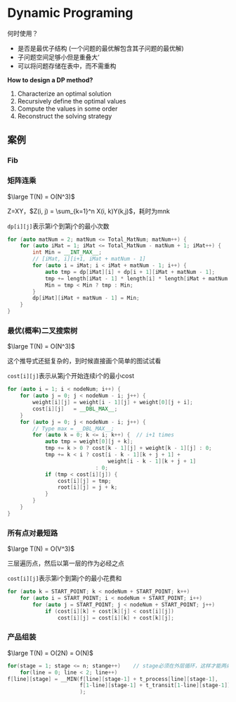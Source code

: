 # Dynamic Programing

何时使用？

* 是否是最优子结构 (一个问题的最优解包含其子问题的最优解)
* 子问题空间足够小但是重叠大‘
* 可以将问题存储在表中，而不需重构

**How to design a DP method?**

1. Characterize an optimal solution
2. Recursively define the optimal values
3. Compute the values in some order
4. Reconstruct the solving strategy

## 案例

### Fib

### 矩阵连乘

$\large T(N) = O(N^3)$

Z=XY，$Z(i, j) = \sum_{k=1}^n X(i, k)Y(k,j)$，耗时为mnk

`dp[i][j]`表示第i个到第j个的最小次数

```cpp
for (auto matNum = 2; matNum <= Total_MatNum; matNum++) {
    for (auto iMat = 1; iMat <= Total_MatNum - matNum + 1; iMat++) {
        int Min = __INT_MAX__;
        // [iMat, i][i+1, iMat + matNum - 1]
        for (auto i = iMat; i < iMat + matNum - 1; i++) {
            auto tmp = dp[iMat][i] + dp[i + 1][iMat + matNum - 1];
            tmp += length[iMat - 1] * length[i] * length[iMat + matNum - 1];
            Min = tmp < Min ? tmp : Min;
        }
        dp[iMat][iMat + matNum - 1] = Min;
    }
}
```

### 最优(概率)二叉搜索树

$\large T(N) = O(N^3)$

这个推导式还挺复杂的，到时候直接画个简单的图试试看

`cost[i][j]`表示从第j个开始连续i个的最小cost

```cpp
for (auto i = 1; i < nodeNum; i++) {
    for (auto j = 0; j < nodeNum - i; j++) {
        weight[i][j] = weight[i - 1][j] + weight[0][j + i];
        cost[i][j]   = __DBL_MAX__;
    }
    for (auto j = 0; j < nodeNum - i; j++) {
        // Type max = __DBL_MAX__;
        for (auto k = 0; k <= i; k++) {  // i+1 times
            auto tmp = weight[0][j + k];
            tmp += k > 0 ? cost[k - 1][j] + weight[k - 1][j] : 0;
            tmp += k < i ? cost[i - k - 1][k + j + 1] +
                                weight[i - k - 1][k + j + 1]
                            : 0;
            if (tmp < cost[i][j]) {
                cost[i][j] = tmp;
                root[i][j] = j + k;
            }
        }
    }
}
```

### 所有点对最短路

$\large T(N) = O(V^3)$

三层遍历点，然后以第一层的作为必经之点

`cost[i][j]`表示第i个到第j个的最小花费和

```cpp
for (auto k = START_POINT; k < nodeNum + START_POINT; k++)
    for (auto i = START_POINT; i < nodeNum + START_POINT; i++)
        for (auto j = START_POINT; j < nodeNum + START_POINT; j++)
            if (cost[i][k] + cost[k][j] < cost[i][j])
                cost[i][j] = cost[i][k] + cost[k][j];
```

### 产品组装

$\large T(N) = O(2N) = O(N)$

```cpp
for(stage = 1; stage <= n; stange++)	// stage必须在外层循环，这样才能两条线同时推进
    for(line = 0; line < 2; line++)
f[line][stage] = __MIN(f[line][stage-1] + t_process[line][stage-1],		// 同一条线直接来
                       f[1-line][stage-1] + t_transit[1-line][stage-1])	// 另一条线跳过来
                       );
```

